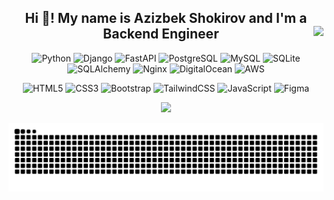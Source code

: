 <div align="center">
  <h2>
    Hi 👋! My name is Azizbek Shokirov and I'm a Backend Engineer
    <img src="https://visitor-badge.laobi.icu/badge?page_id=AzizbekShokirov.AzizbekShokirov" align="right" />
  </h2>
</div>

<p align="center">
  <img src="https://cdn.jsdelivr.net/gh/devicons/devicon/icons/python/python-original.svg" height="50" alt="Python" />
  <img src="https://cdn.jsdelivr.net/gh/devicons/devicon/icons/django/django-plain.svg" height="50" alt="Django" />
  <img src="https://cdn.jsdelivr.net/gh/devicons/devicon/icons/fastapi/fastapi-original.svg" height="50" alt="FastAPI" />
  <img src="https://cdn.jsdelivr.net/gh/devicons/devicon/icons/postgresql/postgresql-original.svg" height="50" alt="PostgreSQL" />
  <img src="https://cdn.jsdelivr.net/gh/devicons/devicon/icons/mysql/mysql-original.svg" height="50" alt="MySQL" />
  <img src="https://cdn.jsdelivr.net/gh/devicons/devicon/icons/sqlite/sqlite-original.svg" height="50" alt="SQLite" />
  <img src="https://cdn.jsdelivr.net/gh/devicons/devicon/icons/sqlalchemy/sqlalchemy-original.svg" height="50" alt="SQLAlchemy" />
  <img src="https://cdn.jsdelivr.net/gh/devicons/devicon/icons/nginx/nginx-original.svg" height="50" alt="Nginx" />
  <img src="https://cdn.jsdelivr.net/gh/devicons/devicon/icons/digitalocean/digitalocean-original.svg" height="50" alt="DigitalOcean" />
  <img src="https://cdn.jsdelivr.net/gh/devicons/devicon/icons/amazonwebservices/amazonwebservices-line-wordmark.svg" height="50" alt="AWS" />
</p>

<p align="center">
  <img src="https://cdn.jsdelivr.net/gh/devicons/devicon/icons/html5/html5-original.svg" height="50" alt="HTML5" />
  <img src="https://cdn.jsdelivr.net/gh/devicons/devicon/icons/css3/css3-original.svg" height="50" alt="CSS3" />
  <img src="https://cdn.jsdelivr.net/gh/devicons/devicon/icons/bootstrap/bootstrap-original.svg" height="50" alt="Bootstrap" />
  <img src="https://cdn.simpleicons.org/tailwindcss/06B6D4" height="50" alt="TailwindCSS" />
  <img src="https://cdn.jsdelivr.net/gh/devicons/devicon/icons/javascript/javascript-original.svg" height="50" alt="JavaScript" />
  <img src="https://cdn.jsdelivr.net/gh/devicons/devicon/icons/figma/figma-original.svg" height="50" alt="Figma" />
</p>

<p align="center">
  <img src="https://github-readme-stats.vercel.app/api?username=AzizbekShokirov&show_icons=true&theme=dracula" height="150" />
  <!-- <img src="https://github-readme-stats.vercel.app/api/top-langs?username=AzizbekShokirov&layout=compact&theme=dracula" height="150" /> -->
</p>

<p align="center">
  <picture>
    <source media="(prefers-color-scheme: dark)" srcset="https://raw.githubusercontent.com/AzizbekShokirov/AzizbekShokirov/output/github-snake-dark.svg" />
    <source media="(prefers-color-scheme: light)" srcset="https://raw.githubusercontent.com/AzizbekShokirov/AzizbekShokirov/output/github-snake.svg" />
    <img alt="GitHub contribution snake animation" src="https://raw.githubusercontent.com/AzizbekShokirov/AzizbekShokirov/output/github-snake.svg" />
  </picture>
</p>


